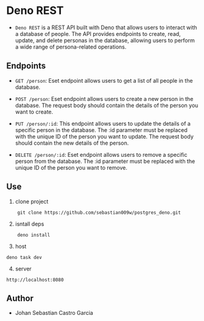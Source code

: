 # Deno REST

- `Deno REST` is a REST API built with Deno that allows users to interact with a database of people. The API provides endpoints to create, read, update, and delete personas in the database, allowing users to perform a wide range of persona-related operations.

## Endpoints

- `GET /person`: Eset endpoint allows users to get a list of all people in the database.

- `POST /person`: Eset endpoint allows users to create a new person in the database. The request body should contain the details of the person you want to create.

- `PUT /person/:id`: This endpoint allows users to update the details of a specific person in the database. The :id parameter must be replaced with the unique ID of the person you want to update. The request body should contain the new details of the person.

- `DELETE /person/:id`: Eset endpoint allows users to remove a specific person from the database. The :id parameter must be replaced with the unique ID of the person you want to remove.

## Use

1. clone project
```git
    git clone https://github.com/sebastian009w/postgres_deno.git
```

2. isntall deps
```deno
    deno install
```

3. host
```deno
deno task dev
```

4. server
```
http://localhost:8080
``` 

## Author

- Johan Sebastian Castro Garcia
